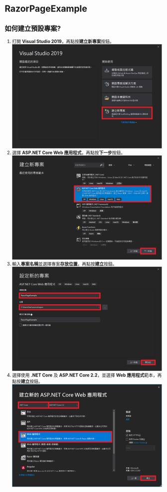 # RazorPageExample

## 如何建立預設專案?
1. 打開 **Visual Studio 2019**，再點按**建立新專案**按鈕。
![](img/001.png)
2. 選擇 **ASP.NET Core Web 應用程式**，再點按**下一步**按鈕。
![](img/002.png)
3. 輸入**專案名稱**並選擇專案**存放位置**，再點按**建立**按鈕。
![](img/003.png)
4. 選擇使用 **.NET Core** 及 **ASP.NET Core 2.2**，並選擇 **Web 應用程式**範本，再點按**建立**按鈕。
![](img/004.png)

